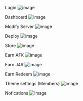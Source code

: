 Login 
![image](https://user-images.githubusercontent.com/36241002/141698370-df9fa884-ba6b-4ea1-931d-49e953f66d76.png)

Dashboard
![image](https://user-images.githubusercontent.com/36241002/141698389-45d73fba-b42b-416f-bffa-a284829fe8da.png)

Modify Server
![image](https://user-images.githubusercontent.com/36241002/141698427-bfc4ce6d-9e9a-44c3-88b2-6b50de926d0d.png)

Deploy
![image](https://user-images.githubusercontent.com/36241002/141698403-a54e9aed-5b79-438e-a2d4-2dc33c29e1ef.png)

Store
![image](https://user-images.githubusercontent.com/36241002/141698413-9efeca0f-aa47-4db0-b352-839559aeba95.png)

Earn AFK
![image](https://user-images.githubusercontent.com/36241002/141698437-f266d9ab-a701-4344-924c-66bafda30480.png)

Earn J4R
![image](https://user-images.githubusercontent.com/36241002/141698447-a07cc092-c0ab-4cb2-9b16-b2ffad20785e.png)

Earn Redeem
![image](https://user-images.githubusercontent.com/36241002/141698460-cd8685d0-b0b4-4c3a-92cf-18a6082485bf.png)

Theme settings (Members)
![image](https://user-images.githubusercontent.com/36241002/141698473-39af8382-14b5-4cc1-a98c-d707c716d58c.png)

Nofications
![image](https://user-images.githubusercontent.com/36241002/141698496-2431e45d-6749-496b-96f6-c753c6663d26.png)


